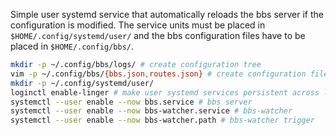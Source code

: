 Simple user systemd service that automatically reloads the bbs server if the configuration is modified.
The service units must be placed in `$HOME/.config/systemd/user/` and the bbs configuration files have to be placed in `$HOME/.config/bbs/`.

```bash
mkdir -p ~/.config/bbs/logs/ # create configuration tree
vim -p ~/.config/bbs/{bbs.json,routes.json} # create configuration files
mkdir -p ~/.config/systemd/user/
loginctl enable-linger # make user systemd services persistent across logons
systemctl --user enable --now bbs.service # bbs server
systemctl --user enable --now bbs-watcher.service # bbs-watcher
systemctl --user enable --now bbs-watcher.path # bbs-watcher trigger
```
